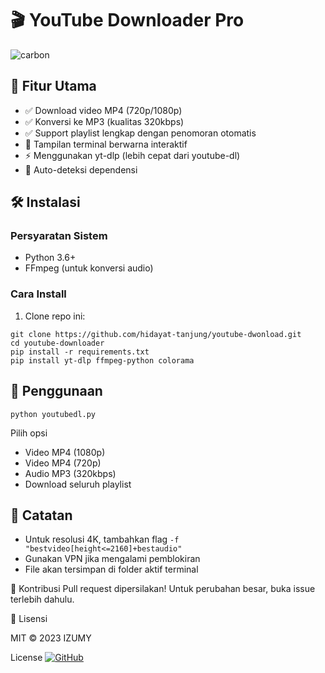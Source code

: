 # 🎬 YouTube Downloader Pro
![carbon](https://github.com/user-attachments/assets/d49c1a6e-e8a7-470e-aac5-91eef25785e8)

## 🌟 Fitur Utama
- ✅ Download video MP4 (720p/1080p)
- ✅ Konversi ke MP3 (kualitas 320kbps)
- ✅ Support playlist lengkap dengan penomoran otomatis
- 🎨 Tampilan terminal berwarna interaktif
- ⚡ Menggunakan yt-dlp (lebih cepat dari youtube-dl)
- 📁 Auto-deteksi dependensi

## 🛠 Instalasi

### Persyaratan Sistem
- Python 3.6+
- FFmpeg (untuk konversi audio)

### Cara Install
1. Clone repo ini:
```console
git clone https://github.com/hidayat-tanjung/youtube-dwonload.git
cd youtube-downloader
pip install -r requirements.txt
pip install yt-dlp ffmpeg-python colorama
```

## 🚀 Penggunaan
```console
python youtubedl.py
```
Pilih opsi 
* Video MP4 (1080p)
* Video MP4 (720p)
* Audio MP3 (320kbps)
* Download seluruh playlist

## 📝 Catatan
* Untuk resolusi 4K, tambahkan flag `-f "bestvideo[height<=2160]+bestaudio"`
* Gunakan VPN jika mengalami pemblokiran
* File akan tersimpan di folder aktif terminal

🤝 Kontribusi
Pull request dipersilakan! Untuk perubahan besar, buka issue terlebih dahulu.

📜 Lisensi

MIT © 2023 IZUMY

License [![GitHub](https://img.shields.io/badge/GitHub-View_Project-blue?logo=github)](https://github.com/hidayat-tanjung/youtube-dwonload/)
